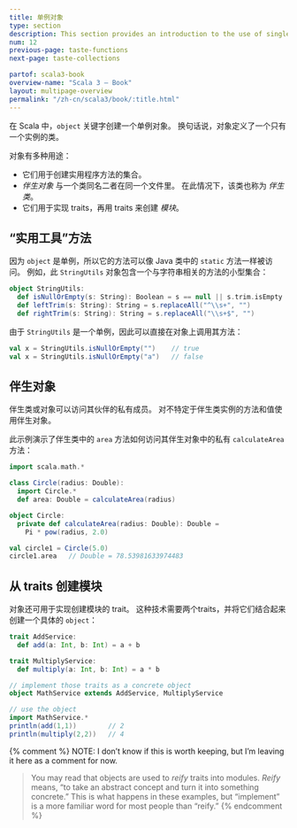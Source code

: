 ```yaml
---
title: 单例对象
type: section
description: This section provides an introduction to the use of singleton objects in Scala 3.
num: 12
previous-page: taste-functions
next-page: taste-collections

partof: scala3-book
overview-name: "Scala 3 — Book"
layout: multipage-overview
permalink: "/zh-cn/scala3/book/:title.html"
---
```



在 Scala 中，`object` 关键字创建一个单例对象。
换句话说，对象定义了一个只有一个实例的类。

对象有多种用途：

- 它们用于创建实用程序方法的集合。
- _伴生对象_ 与一个类同名二者在同一个文件里。
  在此情况下，该类也称为 _伴生类_。
- 它们用于实现 traits，再用 traits 来创建 _模块_。

## “实用工具”方法

因为 `object` 是单例，所以它的方法可以像 Java 类中的 `static` 方法一样被访问。
例如，此 `StringUtils` 对象包含一个与字符串相关的方法的小型集合：

```scala
object StringUtils:
  def isNullOrEmpty(s: String): Boolean = s == null || s.trim.isEmpty
  def leftTrim(s: String): String = s.replaceAll("^\\s+", "")
  def rightTrim(s: String): String = s.replaceAll("\\s+$", "")
```

由于 `StringUtils` 是一个单例，因此可以直接在对象上调用其方法：

```scala
val x = StringUtils.isNullOrEmpty("")    // true
val x = StringUtils.isNullOrEmpty("a")   // false
```

## 伴生对象

伴生类或对象可以访问其伙伴的私有成员。
对不特定于伴生类实例的方法和值使用伴生对象。

此示例演示了伴生类中的 `area` 方法如何访问其伴生对象中的私有 `calculateArea` 方法：

```scala
import scala.math.*

class Circle(radius: Double):
  import Circle.*
  def area: Double = calculateArea(radius)

object Circle:
  private def calculateArea(radius: Double): Double =
    Pi * pow(radius, 2.0)

val circle1 = Circle(5.0)
circle1.area   // Double = 78.53981633974483
```

## 从 traits 创建模块

对象还可用于实现创建模块的 trait。
这种技术需要两个traits，并将它们结合起来创建一个具体的 `object`：

```scala
trait AddService:
  def add(a: Int, b: Int) = a + b

trait MultiplyService:
  def multiply(a: Int, b: Int) = a * b

// implement those traits as a concrete object
object MathService extends AddService, MultiplyService

// use the object
import MathService.*
println(add(1,1))        // 2
println(multiply(2,2))   // 4
```

{% comment %}
NOTE: I don’t know if this is worth keeping, but I’m leaving it here as a comment for now.

> You may read that objects are used to _reify_ traits into modules.
> _Reify_ means, “to take an abstract concept and turn it into something concrete.” This is what happens in these examples, but “implement” is a more familiar word for most people than “reify.”
{% endcomment %}


